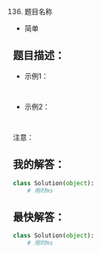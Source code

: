 136. 题目名称

- 简单

## 题目描述：


- 示例1：
```


```

- 示例2：
```


```

注意：
>

## 我的解答：
``` python
class Solution(object):
    # 用时ms

```

## 最快解答：
``` python
class Solution(object):
    # 用时ms

```

